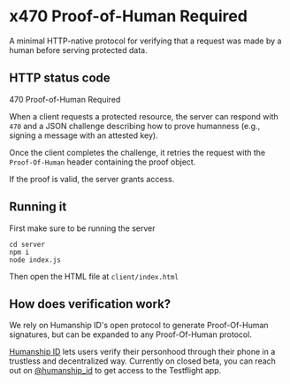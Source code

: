 # x470 Proof-of-Human Required

A minimal HTTP-native protocol for verifying that a request was made by a human before serving protected data.



## HTTP status code

470 Proof-of-Human Required



When a client requests a protected resource, the server can respond with `470` and a JSON challenge describing how to prove humanness (e.g., signing a message with an attested key).

Once the client completes the challenge, it retries the request with the `Proof-Of-Human` header containing the proof object. 

If the proof is valid, the server grants access.

## Running it

First make sure to be running the server

```
cd server
npm i
node index.js
```

Then open the HTML file at `client/index.html`

## How does verification work?

We rely on Humanship ID's open protocol to generate Proof-Of-Human signatures, but can be expanded to any Proof-Of-Human protocol.

[Humanship ID](https://humanship.id) lets users verify their personhood through their phone in a trustless and decentralized way. Currently on closed beta, you can reach out on [@humanship_id](https://x.com/humanship_id) to get access to the Testflight app.
